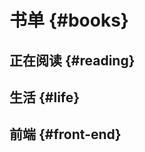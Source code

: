 # 书单 {#books}

## 正在阅读 {#reading}

<VirtualBook :books="[
{
  title: '深入浅出Vue.js',
  spine: '#52B47E',
  tag: 'Vue',
  cover: '/blog/images/vue2.jpeg'
},{
  title: 'JavaScript设计模式与开发实践',
  spine: '#1D4699',
  tag: '',
  cover: '/blog/images/jsDesign.jpeg'
}
]"></VirtualBook>

## 生活 {#life}

<VirtualBook :books="[
{
title: '时间从来不语，却回答了所有问题',
spine: '#E5CA9D',
tag: '',
cover: '/blog/images/time.jpeg'
},{
  title: '停止你的内在战争',
  spine: '#E45D42',
  tag: '',
  cover: '/blog/images/stopwar.jpeg'
}
]"></VirtualBook>

## 前端 {#front-end}

<VirtualBook :books="[
{
  title: 'Vue.js 设计与实现',
  spine: '#52B47E',
  tag: 'Vue',
  cover: 'https://tva1.sinaimg.cn/large/e6c9d24egy1h298znqo73j207i09iq35.jpg'
},{
title: 'JavaScript高级程序设计',
spine: '#9C1A31',
tag: 'JS',
cover: '/blog/images/javascript.jpeg'
},
{
  title: '你不知道的JavaScript（上）',
  spine: '#F7DF4B',
  tag: 'JS',
  cover: 'https://tva1.sinaimg.cn/large/e6c9d24egy1h20zo01oxfj207i09r3yr.jpg'
},{
  title: '你不知道的JavaScript（中）',
  spine: '#F7DF4B',
  tag: 'JS',
  cover: 'https://tva1.sinaimg.cn/large/e6c9d24egy1h20zo01oxfj207i09r3yr.jpg'
},{
  title: '深入理解ES6',
  spine: '#FFFCD0',
  tag: 'ES6',
  cover: '/blog/images/es6.jpeg'
},{
  title: 'web性能权威指南',
  spine: '#FFFFFF',
  tag: 'web',
  cover: '/blog/images/web.jpeg'
},{
  title: '深入浅出nodeJS',
  spine: '#FFFFFF',
  tag: '',
  cover: '/blog/images/node.jpeg'
}
]"></VirtualBook>
